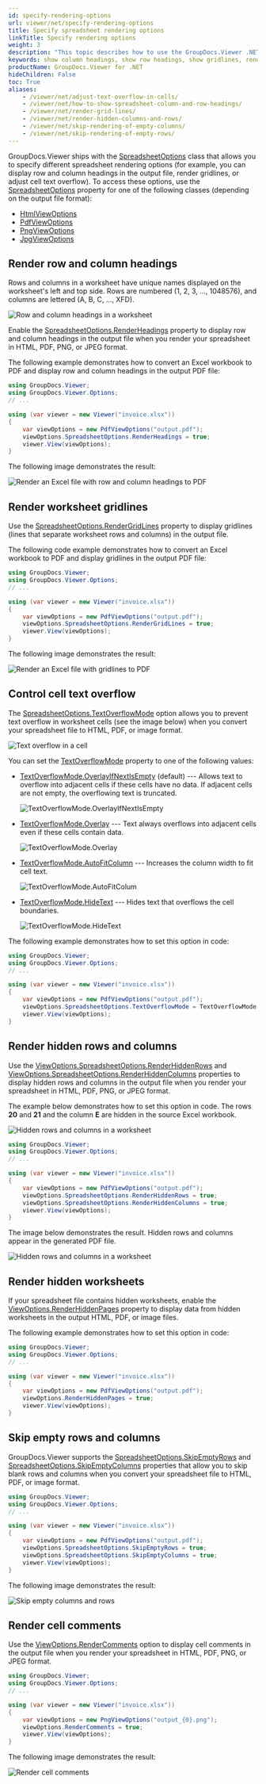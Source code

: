 ```yaml
---
id: specify-rendering-options
url: viewer/net/specify-rendering-options
title: Specify spreadsheet rendering options
linkTitle: Specify rendering options
weight: 3
description: "This topic describes how to use the GroupDocs.Viewer .NET API (C#) to specify various options for rendering spreadsheet files to HTML, PDF, and image formats."
keywords: show column headings, show row headings, show gridlines, render comments, excel to pdf, xlsx to pdf, xls to pdf, excel to html, xlsx to html, xls to html
productName: GroupDocs.Viewer for .NET
hideChildren: False
toc: True
aliases:
    - /viewer/net/adjust-text-overflow-in-cells/
    - /viewer/net/how-to-show-spreadsheet-column-and-row-headings/
    - /viewer/net/render-grid-lines/
    - /viewer/net/render-hidden-columns-and-rows/
    - /viewer/net/skip-rendering-of-empty-columns/
    - /viewer/net/skip-rendering-of-empty-rows/
---
```

GroupDocs.Viewer ships with the [SpreadsheetOptions](https://apireference.groupdocs.com/viewer/net/groupdocs.viewer.options/spreadsheetoptions) class that allows you to specify different spreadsheet rendering options (for example, you can display row and column headings in the output file, render gridlines, or adjust cell text overflow). To access these options, use the [SpreadsheetOptions](https://apireference.groupdocs.com/viewer/net/groupdocs.viewer.options/baseviewoptions/properties/spreadsheetoptions) property for one of the following classes (depending on the output file format):

* [HtmlViewOptions](https://apireference.groupdocs.com/net/viewer/groupdocs.viewer.options/htmlviewoptions) 
* [PdfViewOptions](https://apireference.groupdocs.com/net/viewer/groupdocs.viewer.options/pdfviewoptions)
* [PngViewOptions](https://apireference.groupdocs.com/net/viewer/groupdocs.viewer.options/pngviewoptions)
* [JpgViewOptions](https://apireference.groupdocs.com/net/viewer/groupdocs.viewer.options/jpgviewoptions)

## Render row and column headings

Rows and columns in a worksheet have unique names displayed on the worksheet's left and top side. Rows are numbered (1, 2, 3, ..., 1048576), and columns are lettered (A, B, C, ..., XFD).

![Row and column headings in a worksheet](/viewer/net/images/rendering-basics/render-spreadsheets/excel-row-and-column-headings.png)

Enable the [SpreadsheetOptions.RenderHeadings](https://apireference.groupdocs.com/viewer/net/groupdocs.viewer.options/spreadsheetoptions/properties/renderheadings) property to display row and column headings in the output file when you render your spreadsheet in HTML, PDF, PNG, or JPEG format.

The following example demonstrates how to convert an Excel workbook to PDF and display row and column headings in the output PDF file:

```cs
using GroupDocs.Viewer;
using GroupDocs.Viewer.Options;
// ...

using (var viewer = new Viewer("invoice.xlsx"))
{
    var viewOptions = new PdfViewOptions("output.pdf");
    viewOptions.SpreadsheetOptions.RenderHeadings = true;
    viewer.View(viewOptions);
}
```

The following image demonstrates the result:

![Render an Excel file with row and column headings to PDF](/viewer/net/images/rendering-basics/render-spreadsheets/render-row-and-column-headings-to-pdf.png)

## Render worksheet gridlines

Use the [SpreadsheetOptions.RenderGridLines](https://apireference.groupdocs.com/net/viewer/groupdocs.viewer.options/spreadsheetoptions/properties/rendergridlines) property to display gridlines (lines that separate worksheet rows and columns) in the output file.

The following code example demonstrates how to convert an Excel workbook to PDF and display gridlines in the output PDF file:

```cs
using GroupDocs.Viewer;
using GroupDocs.Viewer.Options;
// ...

using (var viewer = new Viewer("invoice.xlsx"))
{
    var viewOptions = new PdfViewOptions("output.pdf");
    viewOptions.SpreadsheetOptions.RenderGridLines = true;
    viewer.View(viewOptions);
}
```

The following image demonstrates the result:

![Render an Excel file with gridlines to PDF](/viewer/net/images/rendering-basics/render-spreadsheets/render-excel-gridlines-to-pdf.png)

## Control cell text overflow

The [SpreadsheetOptions.TextOverflowMode](https://apireference.groupdocs.com/viewer/net/groupdocs.viewer.options/spreadsheetoptions/properties/textoverflowmode) option allows you to prevent text overflow in worksheet cells (see the image below) when you convert your spreadsheet file to HTML, PDF, or image format.

![Text overflow in a cell](/viewer/net/images/rendering-basics/render-spreadsheets/excel-text-overflow.png)

You can set the [TextOverflowMode](https://apireference.groupdocs.com/viewer/net/groupdocs.viewer.options/spreadsheetoptions/properties/textoverflowmode) property to one of the following values:

* [TextOverflowMode.OverlayIfNextIsEmpty](https://apireference.groupdocs.com/viewer/net/groupdocs.viewer.options/textoverflowmode) (default) --- Allows text to overflow into adjacent cells if these cells have no data. If adjacent cells are not empty, the overflowing text is truncated.

    ![TextOverflowMode.OverlayIfNextIsEmpty](/viewer/net/images/rendering-basics/render-spreadsheets/text-overflow-mode-overlay-if-empty.png)

* [TextOverflowMode.Overlay](https://apireference.groupdocs.com/viewer/net/groupdocs.viewer.options/textoverflowmode) --- Text always overflows into adjacent cells even if these cells contain data.

    ![TextOverflowMode.Overlay](/viewer/net/images/rendering-basics/render-spreadsheets/text-overflow-mode-overlay.png)

* [TextOverflowMode.AutoFitColumn](https://apireference.groupdocs.com/viewer/net/groupdocs.viewer.options/textoverflowmode) --- Increases the column width to fit cell text.

    ![TextOverflowMode.AutoFitColum](/viewer/net/images/rendering-basics/render-spreadsheets/text-overflow-mode-autofit-column.png)

* [TextOverflowMode.HideText](https://apireference.groupdocs.com/viewer/net/groupdocs.viewer.options/textoverflowmode) --- Hides text that overflows the cell boundaries.
  
    ![TextOverflowMode.HideText](/viewer/net/images/rendering-basics/render-spreadsheets/text-overflow-mode-hide-text.png)

The following example demonstrates how to set this option in code:

```cs
using GroupDocs.Viewer;
using GroupDocs.Viewer.Options;
// ...

using (var viewer = new Viewer("invoice.xlsx"))
{
    var viewOptions = new PdfViewOptions("output.pdf");
    viewOptions.SpreadsheetOptions.TextOverflowMode = TextOverflowMode.AutoFitColumn;
    viewer.View(viewOptions);
}
```

## Render hidden rows and columns

Use the [ViewOptions.SpreadsheetOptions.RenderHiddenRows](https://apireference.groupdocs.com/net/viewer/groupdocs.viewer.options/spreadsheetoptions/properties/renderhiddenrows) and [ViewOptions.SpreadsheetOptions.RenderHiddenColumns](https://apireference.groupdocs.com/net/viewer/groupdocs.viewer.options/spreadsheetoptions/properties/renderhiddencolumns) properties to display hidden rows and columns in the output file when you render your spreadsheet in HTML, PDF, PNG, or JPEG format.

The example below demonstrates how to set this option in code. The rows **20** and **21** and the column **E** are hidden in the source Excel workbook. 

![Hidden rows and columns in a worksheet](/viewer/net/images/rendering-basics/render-spreadsheets/excel-hidden-columns-and-rows.png)

```cs
using GroupDocs.Viewer;
using GroupDocs.Viewer.Options;
// ...

using (var viewer = new Viewer("invoice.xlsx"))
{
    var viewOptions = new PdfViewOptions("output.pdf");
    viewOptions.SpreadsheetOptions.RenderHiddenRows = true;
    viewOptions.SpreadsheetOptions.RenderHiddenColumns = true;
    viewer.View(viewOptions);
}
```

The image below demonstrates the result. Hidden rows and columns appear in the generated PDF file.

![Hidden rows and columns in a worksheet](/viewer/net/images/rendering-basics/render-spreadsheets/render-excel-with-hidden-columns-and-rows-to-pdf.png)

## Render hidden worksheets

If your spreadsheet file contains hidden worksheets, enable the [ViewOptions.RenderHiddenPages](https://apireference.groupdocs.com/viewer/net/groupdocs.viewer.options/baseviewoptions/properties/renderhiddenpages) property to display data from hidden worksheets in the output HTML, PDF, or image files.

The following example demonstrates how to set this option in code:

```cs
using GroupDocs.Viewer;
using GroupDocs.Viewer.Options;
// ...

using (var viewer = new Viewer("invoice.xlsx"))
{
    var viewOptions = new PdfViewOptions("output.pdf");
    viewOptions.RenderHiddenPages = true;
    viewer.View(viewOptions);
}
```

## Skip empty rows and columns

GroupDocs.Viewer supports the [SpreadsheetOptions.SkipEmptyRows](https://apireference.groupdocs.com/viewer/net/groupdocs.viewer.options/spreadsheetoptions/properties/skipemptyrows) and [SpreadsheetOptions.SkipEmptyColumns](https://apireference.groupdocs.com/viewer/net/groupdocs.viewer.options/spreadsheetoptions/properties/skipemptycolumns) properties that allow you to skip blank rows and columns when you convert your spreadsheet file to HTML, PDF, or image format.

```cs
using GroupDocs.Viewer;
using GroupDocs.Viewer.Options;
// ...

using (var viewer = new Viewer("invoice.xlsx"))
{
    var viewOptions = new PdfViewOptions("output.pdf");
    viewOptions.SpreadsheetOptions.SkipEmptyRows = true;
    viewOptions.SpreadsheetOptions.SkipEmptyColumns = true;
    viewer.View(viewOptions);
}
```

The following image demonstrates the result:

![Skip empty columns and rows](/viewer/net/images/rendering-basics/render-spreadsheets/excel-skip-empty-columns-and-rows.png)

## Render cell comments

Use the [ViewOptions.RenderComments](https://apireference.groupdocs.com/viewer/net/groupdocs.viewer.options/baseviewoptions/properties/rendercomments) option to display cell comments in the output file when you render your spreadsheet in HTML, PDF, PNG, or JPEG format.

```cs
using GroupDocs.Viewer;
using GroupDocs.Viewer.Options;
// ...

using (var viewer = new Viewer("invoice.xlsx"))
{
    var viewOptions = new PngViewOptions("output_{0}.png");
    viewOptions.RenderComments = true;
    viewer.View(viewOptions);
}
```

The following image demonstrates the result:

![Render cell comments](/viewer/net/images/rendering-basics/render-spreadsheets/render-excel-comments-to-png.png)
